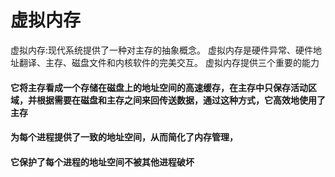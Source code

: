 # 虚拟内存
虚拟内存:现代系统提供了一种对主存的抽象概念。
虚拟内存是硬件异常、硬件地址翻译、主存、磁盘文件和内核软件的完美交互。
虚拟内存提供三个重要的能力
#### 它将主存看成一个存储在磁盘上的地址空间的高速缓存，在主存中只保存活动区域，并根据需要在磁盘和主存之间来回传送数据，通过这种方式，它高效地使用了主存
#### 为每个进程提供了一致的地址空间，从而简化了内存管理，
#### 它保护了每个进程的地址空间不被其他进程破坏

